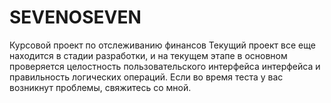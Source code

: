 # SEVENOSEVEN
Курсовой проект по отслеживанию финансов Текущий проект все еще находится в стадии разработки, и на текущем этапе в основном проверяется целостность пользовательского интерфейса интерфейса и правильность логических операций. Если во время теста у вас возникнут проблемы, свяжитесь со мной.
